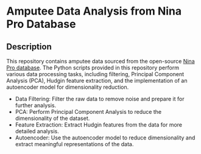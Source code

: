 # Amputee Data Analysis from Nina Pro Database

## Description
This repository contains amputee data sourced from the open-source [Nina Pro database](http://ninapro.hevs.ch/). The Python scripts provided in this repository perform various data processing tasks, including filtering, Principal Component Analysis (PCA), Hudgin feature extraction, and the implementation of an autoencoder model for dimensionality reduction.

- Data Filtering: Filter the raw data to remove noise and prepare it for further analysis.
- PCA: Perform Principal Component Analysis to reduce the dimensionality of the dataset.
- Feature Extraction: Extract Hudgin features from the data for more detailed analysis.
- Autoencoder: Use the autoencoder model to reduce dimensionality and extract meaningful representations of the data.
